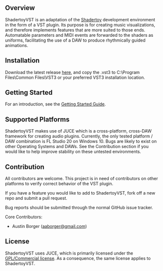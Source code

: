 ## Overview

ShadertoyVST is an adaptation of the [Shadertoy](https://www.shadertoy.com/)
development environment in the form of a VST plugin. Its purpose is for creating
music visualizations, and therefore implements features that are more suited to
those ends. Automatable parameters and MIDI events are forwarded to the shaders
as uniforms, facilitating the use of a DAW to produce rhythmically guided animations.

## Installation

Download the latest release [here](https://github.com/AustinBorger/ShadertoyVST/releases/download/20201118/Shadertoy.vst3),
and copy the .vst3 to C:\Program Files\Common Files\VST3 or your preferred VST3 installation location.

## Getting Started

For an introduction, see the [Getting Started Guide](Documentation/GETTINGSTARTED.md).

## Supported Platforms

ShadertoyVST makes use of JUCE which is a cross-platform, cross-DAW framework for
creating audio plugins. Currently, the only tested platform / DAW combination is
FL Studio 20 on Windows 10. Bugs are likely to exist on other Operating Systems
and DAWs. See the Contribution section if you would like to help improve stability
on these untested environments.

## Contribution

All contributors are welcome. This project is in need of contributors on other
platforms to verify correct behavior of the VST plugin.

If you have a feature you would like to add to ShadertoyVST, fork off a new
repo and submit a pull request.

Bug reports should be submitted through the normal GitHub issue tracker.

Core Contributors:
- Austin Borger (aaborger@gmail.com)

## License

ShadertoyVST uses JUCE, which is primarily licensed under the 
[GPL/Commercial license](https://www.gnu.org/licenses/gpl-3.0.en.html).
As a consequence, the same license applies to ShadertoyVST.